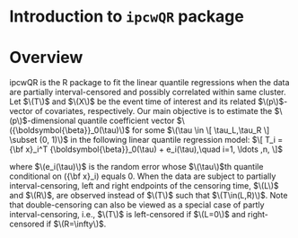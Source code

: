 # Introduction to `ipcwQR` package


# Overview
ipcwQR is the R package to fit the linear quantile regressions when the data are partially interval-censored and possibly correlated within same cluster. Let $\(T\)$ and $\(X\)$ be the event time of interest and its related $\(p\)$-vector of covariates, respectively. Our main objective is to estimate the $\(p\)$-dimensional quantile coefficient vector $\({\boldsymbol{\beta}}_0(\tau)\)$ for some $\(\tau \in \[ \tau_L,\tau_R \] \subset (0, 1)\)$ in the following linear quantile regression model: $\[ T_i = {\bf x}_i^T {\boldsymbol{\beta}}_0(\tau) + e_i(\tau),\quad i=1, \ldots ,n, \]$ 


where $\(e_i(\tau)\)$ is the random error whose $\(\tau\)$th quantile conditional on \({\bf x}_i\) equals 0. When the data are subject to partially interval-censoring, left and right endpoints of the censoring time, $\(L\)$ and $\(R\)$, are observed instead of $\(T\)$ such that $\(T\in(L,R)\)$. Note that double-censoring can also be viewed as a special case of partly interval-censoring, i.e., $\(T\)$ is left-censored if $\(L=0\)$ and right-censored if $\(R=\infty\)$.
